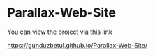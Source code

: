 # Parallax-Web-Site

You can view the project via this link

https://gunduzbetul.github.io/Parallax-Web-Site/
